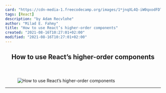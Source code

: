 ```yaml
---
card: "https://cdn-media-1.freecodecamp.org/images/1*jnqXL4Q-iW0qxodFDTxyFQ.jpeg"
tags: [React]
description: "by Adam Recvlohe"
author: "Milad E. Fahmy"
title: "How to use React’s higher-order components"
created: "2021-08-16T10:27:01+02:00"
modified: "2021-08-16T10:27:01+02:00"
---
```

<div class="site-wrapper">
<main id="site-main" class="site-main outer">
<div class="inner">
<article class="post-full post tag-react tag-javascript tag-redux tag-programming tag-web-development ">
<header class="post-full-header">
<h1 class="post-full-title">How to use React’s higher-order components</h1>
</header>
<figure class="post-full-image">
<picture>
<source media="(max-width: 700px)" sizes="1px" srcset="data:image/gif;base64,R0lGODlhAQABAIAAAAAAAP///yH5BAEAAAAALAAAAAABAAEAAAIBRAA7 1w">
<source media="(min-width: 701px)" sizes="(max-width: 800px) 400px,
(max-width: 1170px) 700px,
1400px" srcset="https://cdn-media-1.freecodecamp.org/images/1*jnqXL4Q-iW0qxodFDTxyFQ.jpeg 300w,
https://cdn-media-1.freecodecamp.org/images/1*jnqXL4Q-iW0qxodFDTxyFQ.jpeg 600w,
https://cdn-media-1.freecodecamp.org/images/1*jnqXL4Q-iW0qxodFDTxyFQ.jpeg 1000w,
https://cdn-media-1.freecodecamp.org/images/1*jnqXL4Q-iW0qxodFDTxyFQ.jpeg 2000w">
<img onerror="this.style.display='none'" src="https://cdn-media-1.freecodecamp.org/images/1*jnqXL4Q-iW0qxodFDTxyFQ.jpeg" alt="How to use React’s higher-order components">
</picture>
</figure>
<section class="post-full-content">
<div class="post-content medium-migrated-article">
</div>
<hr>
</section>
</article>
</div>
</main>
</div>
<!-- Google Tag Manager (noscript) -->
<!-- End Google Tag Manager (noscript) -->
